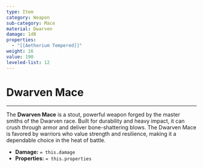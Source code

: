 ```yaml
---
type: Item
category: Weapon
sub-category: Mace
material: Dwarven
damage: 1d8
properties:
  - "[[Aetherium Tempered]]"
weight: 16
value: 190
leveled-list: 12
---
```

# Dwarven Mace
---
The **Dwarven Mace** is a stout, powerful weapon forged by the master smiths of the Dwarven race. Built for durability and heavy impact, it can crush through armor and deliver bone-shattering blows. The Dwarven Mace is favored by warriors who value strength and resilience, making it a dependable choice in the heat of battle.

- **Damage:** `= this.damage`
- **Properties:** `= this.properties`